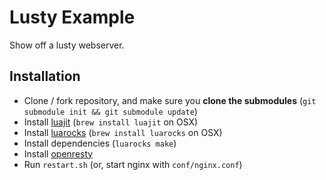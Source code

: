 Lusty Example
=============

Show off a lusty webserver.

Installation
------------

* Clone / fork repository, and make sure you __clone the submodules__ (`git submodule init && git submodule update`)
* Install [luajit](http://luajit.org/) (`brew install luajit` on OSX)
* Install [luarocks](http://luarocks.org/) (`brew install luarocks` on OSX)
* Install dependencies (`luarocks make`)
* Install [openresty](http://openresty.org/#Installation) 
* Run `restart.sh` (or, start nginx with `conf/nginx.conf`)

